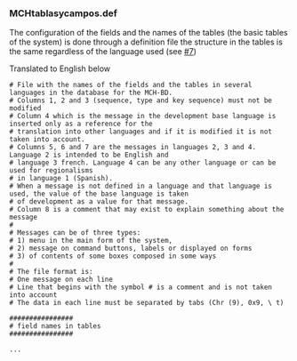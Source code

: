 
### MCHtablasycampos.def

The configuration of the fields and the names of the tables (the basic tables of the system) is done through a definition file the structure in the tables is the same regardless of the language used (see [#7](https://github.com/opencdms/datamodel/issues/7))

Translated to English below

```
# File with the names of the fields and the tables in several languages ​​in the database for the MCH-BD.
# Columns 1, 2 and 3 (sequence, type and key sequence) must not be modified
# Column 4 which is the message in the development base language is inserted only as a reference for the
# translation into other languages ​​and if it is modified it is not taken into account.
# Columns 5, 6 and 7 are the messages in languages ​​2, 3 and 4. Language 2 is intended to be English and
# language 3 french. Language 4 can be any other language or can be used for regionalisms
# in language 1 (Spanish).
# When a message is not defined in a language and that language is used, the value of the base language is taken
# of development as a value for that message.
# Column 8 is a comment that may exist to explain something about the message
#
# Messages can be of three types:
# 1) menu in the main form of the system,
# 2) message on command buttons, labels or displayed on forms
# 3) of contents of some boxes composed in some ways
#
# The file format is:
# One message on each line
# Line that begins with the symbol # is a comment and is not taken into account
# The data in each line must be separated by tabs (Chr (9), 0x9, \ t)

################
# field names in tables
################

...

```
